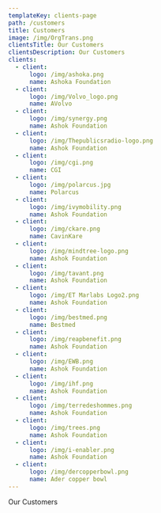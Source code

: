 ```yaml
---
templateKey: clients-page
path: /customers
title: Customers
image: /img/OrgTrans.png
clientsTitle: Our Customers
clientsDescription: Our Customers
clients:
  - client:
      logo: /img/ashoka.png
      name: Ashoka Foundation
  - client:
      logo: /img/Volvo_logo.png
      name: AVolvo
  - client:
      logo: /img/synergy.png
      name: Ashok Foundation
  - client:
      logo: /img/Thepublicsradio-logo.png
      name: Ashok Foundation
  - client:
      logo: /img/cgi.png
      name: CGI
  - client:
      logo: /img/polarcus.jpg
      name: Polarcus
  - client:
      logo: /img/ivymobility.png
      name: Ashok Foundation
  - client:
      logo: /img/ckare.png
      name: CavinKare
  - client:
      logo: /img/mindtree-logo.png
      name: Ashok Foundation
  - client:
      logo: /img/tavant.png
      name: Ashok Foundation
  - client:
      logo: /img/ET Marlabs Logo2.png
      name: Ashok Foundation
  - client:
      logo: /img/bestmed.png
      name: Bestmed
  - client:
      logo: /img/reapbenefit.png
      name: Ashok Foundation
  - client:
      logo: /img/EWB.png
      name: Ashok Foundation
  - client:
      logo: /img/ihf.png
      name: Ashok Foundation
  - client:
      logo: /img/terredeshommes.png
      name: Ashok Foundation
  - client:
      logo: /img/trees.png
      name: Ashok Foundation
  - client:
      logo: /img/i-enabler.png
      name: Ashok Foundation
  - client:
      logo: /img/dercopperbowl.png
      name: Ader copper bowl
---
```


Our Customers
